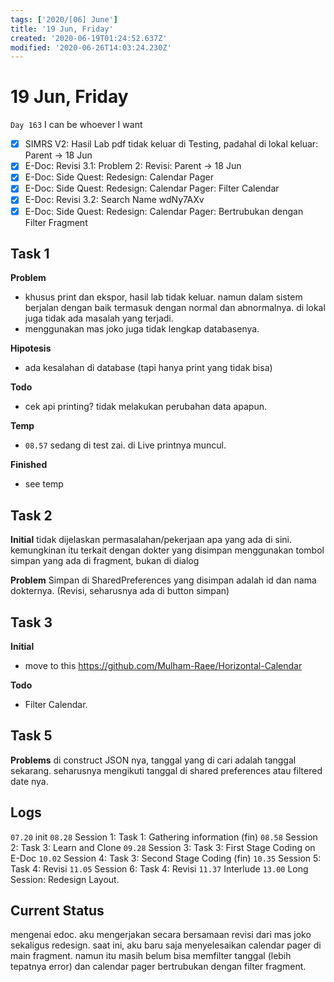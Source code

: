 ```yaml
---
tags: ['2020/[06] June']
title: '19 Jun, Friday'
created: '2020-06-19T01:24:52.637Z'
modified: '2020-06-26T14:03:24.230Z'
---
```


# 19 Jun, Friday

`Day 163` I can be whoever I want

- [x] SIMRS V2: Hasil Lab pdf tidak keluar di Testing, padahal di lokal keluar: Parent -> 18 Jun
- [x] E-Doc: Revisi 3.1: Problem 2: Revisi: Parent -> 18 Jun
- [x] E-Doc: Side Quest: Redesign: Calendar Pager
- [x] E-Doc: Side Quest: Redesign: Calendar Pager: Filter Calendar
- [x] E-Doc: Revisi 3.2: Search Name wdNy7AXv
- [x] E-Doc: Side Quest: Redesign: Calendar Pager: Bertrubukan dengan Filter Fragment

## Task 1
**Problem**
- khusus print dan ekspor, hasil lab tidak keluar. namun dalam sistem berjalan dengan baik termasuk dengan normal dan abnormalnya. di lokal juga tidak ada masalah yang terjadi.
- menggunakan mas joko juga tidak lengkap databasenya. 

**Hipotesis**
- ada kesalahan di database (tapi hanya print yang tidak bisa)

**Todo**
- cek api printing? tidak melakukan perubahan data apapun.

**Temp**
- `08.57` sedang di test zai. di Live printnya muncul. 

**Finished**
- see temp

## Task 2
**Initial**
tidak dijelaskan permasalahan/pekerjaan apa yang ada di sini. kemungkinan itu terkait dengan dokter yang disimpan menggunakan tombol simpan yang ada di fragment, bukan di dialog

**Problem**
Simpan di SharedPreferences
yang disimpan adalah id dan nama dokternya.
(Revisi, seharusnya ada di button simpan)

## Task 3
**Initial**
- move to this https://github.com/Mulham-Raee/Horizontal-Calendar

**Todo**
- Filter Calendar.


## Task 5
**Problems**
di construct JSON nya, tanggal yang di cari adalah tanggal sekarang. seharusnya mengikuti tanggal di shared preferences atau filtered date nya. 

## Logs

`07.20` init
`08.28` Session 1: Task 1: Gathering information (fin)
`08.58` Session 2: Task 3: Learn and Clone
`09.28` Session 3: Task 3: First Stage Coding on E-Doc
`10.02` Session 4: Task 3: Second Stage Coding (fin)
`10.35` Session 5: Task 4: Revisi
`11.05` Session 6: Task 4: Revisi
`11.37` Interlude
`13.00` Long Session: Redesign Layout.

## Current Status

mengenai edoc. aku mengerjakan secara bersamaan revisi dari mas joko sekaligus redesign. saat ini, aku baru saja menyelesaikan calendar pager di main fragment. namun itu masih belum bisa memfilter tanggal (lebih tepatnya error) dan calendar pager bertrubukan dengan filter fragment. 
